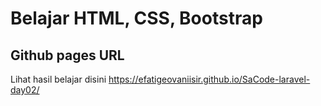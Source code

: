 # Belajar HTML, CSS, Bootstrap
## Github pages URL
Lihat hasil belajar disini
https://efatigeovaniisir.github.io/SaCode-laravel-day02/

